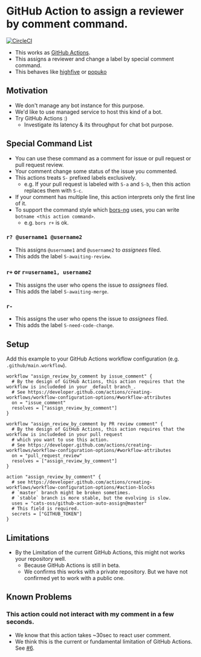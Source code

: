 # GitHub Action to assign a reviewer by comment command.

[![CircleCI](https://circleci.com/gh/cats-oss/github-action-auto-assign.svg?style=svg)](https://circleci.com/gh/cats-oss/workflows/github-action-auto-assign)


* This works as [GitHub Actions](https://developer.github.com/actions/).
* This assigns a reviewer and change a label by special comment command. 
* This behaves like [highfive](https://github.com/servo/highfive) or [popuko](https://github.com/voyagegroup/popuko)


## Motivation

* We don't manage any bot instance for this purpose.
* We'd like to use managed service to host this kind of a bot.
* Try GitHub Actions :)
    * Investigate its latency & its throughput for chat bot purpose.


## Special Command List

* You can use these command as a comment for issue or pull request or pull request review.
* Your comment change some status of the issue you commented.
* This actions treats `S-` prefixed labels exclusively.
  * e.g. If your pull request is labeled with `S-a` and `S-b`,
    then this action replaces them with `S-c`.
* If your comment has multiple line, this action interprets only the first line of it.
* To support the command style which [bors-ng]() uses, you can write `botname <this action command>`.
  * e.g. `bors r+` is ok.

### `r? @username1 @username2`

* This assigns `@username1` and `@username2` to _assignees_ filed.
* This adds the label `S-awaiting-review`.

### `r+` or `r=username1, username2`

* This assigns the user who opens the issue to _assignees_ filed.
* This adds the label `S-awaiting-merge`.

### `r-`

* This assigns the user who opens the issue to _assignees_ filed.
* This adds the label `S-need-code-change`.


## Setup

Add this example to your GitHub Actions workflow configuration (e.g. `.github/main.workflow`).

```
workflow "assign_review_by_comment by issue_comment" {
  # By the design of GitHub Actions, this action requires that the workflow is includeded in your _default branch_.
  # See https://developer.github.com/actions/creating-workflows/workflow-configuration-options/#workflow-attributes
  on = "issue_comment"
  resolves = ["assign_review_by_comment"]
}

workflow "assign_review_by_comment by PR review comment" {
  # By the design of GitHub Actions, this action requires that the workflow is includeded in your pull request
  # which you want to use this action.
  # See https://developer.github.com/actions/creating-workflows/workflow-configuration-options/#workflow-attributes
  on = "pull_request_review"
  resolves = ["assign_review_by_comment"]
}

action "assign_review_by_comment" {
  # see https://developer.github.com/actions/creating-workflows/workflow-configuration-options/#action-blocks
  # `master` branch might be broken sometimes.
  # `stable` branch is more stable, but the evolving is slow. 
  uses = "cats-oss/github-action-auto-assign@master"
  # This field is required.
  secrets = ["GITHUB_TOKEN"]
}
```


## Limitations

* By the Limitation of the current GitHub Actions, this might not works your repository well.
    * Because GitHub Actions is still in beta.
    * We confirms this works with a private repository. But we have not confirmed yet to work with a public one.


## Known Problems

### This action could not interact with my comment in a few seconds.

* We know that this action takes ~30sec to react user comment.
* We think this is the current or fundamental limitation of GitHub Actions.
  See [#6](https://github.com/cats-oss/github-action-auto-assign/issues/6).